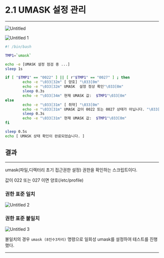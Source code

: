 # 2.1 UMASK 설정 관리

---

![Untitled](https://user-images.githubusercontent.com/84123877/183345944-60130ba4-7164-4d3c-bd61-dffdd25f485c.png)

![Untitled 1](https://user-images.githubusercontent.com/84123877/183345938-478a4862-ffb2-4f01-b5e2-883bec75c8fd.png)

```bash
#! /bin/bash

TMP1=`umask`

echo -e [UMASK 설정 점검 중 ...]
sleep 1s

if [ "$TMP1" == "0022" ] || [ r"$TMP1" == "0027" ] ; then
        echo -e "\033[32m" [ 양호] "\033[0m"
        echo -e "\033[32m" UMASK  설정 정상 확인"\033[0m"
        sleep 0.3s
        echo -e "\033[34m" 현재 UMASK 값:  $TMP1"\033[0m"
else
        echo -e "\033[31m" [ 취약] "\033[0m"
        echo -e "\033[31m" UMASK 값이 0022 또는 0027 상태가 아닙니다. "\033[0m"
        sleep 0.3s
        echo -e "\033[31m" 현재 UMASK 값:  $TMP1"\033[0m"
fi

sleep 0.5s
echo [ UMASK 상태 확인이 완료되었습니다. ]
```

## 결과

---

umask(파일,디렉터리 초기 접근권한 설정) 권한을 확인하는 스크립트이다.

값이 022 또는 027 이면 양호(/etc/profile)

### 권한 표준 일치

![Untitled 2](https://user-images.githubusercontent.com/84123877/183345941-026688c0-496a-4228-8363-ce64e4f65507.png)

### 권한 표준 불일치

![Untitled 3](https://user-images.githubusercontent.com/84123877/183345942-42752b27-cadd-41fa-9110-fbdda19fe710.png)

불일치의 경우 `umask (8진수3자리)` 명령으로 일회성 umask를 설정하여 테스트를 진행했다.

---

